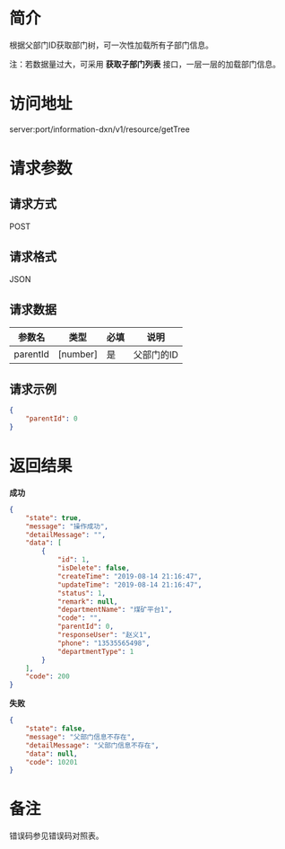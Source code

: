 # 简介
根据父部门ID获取部门树，可一次性加载所有子部门信息。

注：若数据量过大，可采用 **获取子部门列表** 接口，一层一层的加载部门信息。

# 访问地址
server:port/information-dxn/v1/resource/getTree

# 请求参数

## 请求方式
POST

## 请求格式
JSON

## 请求数据
|参数名|类型|必填|说明|
|-|-|-|-|
|parentId|[number]|是|父部门的ID|

## 请求示例
```json
{
	"parentId": 0
}
```

# 返回结果
**成功**
```json
{
    "state": true,
    "message": "操作成功",
    "detailMessage": "",
    "data": [
        {
            "id": 1,
            "isDelete": false,
            "createTime": "2019-08-14 21:16:47",
            "updateTime": "2019-08-14 21:16:47",
            "status": 1,
            "remark": null,
            "departmentName": "煤矿平台1",
            "code": "",
            "parentId": 0,
            "responseUser": "赵义1",
            "phone": "13535565498",
            "departmentType": 1
        }
    ],
    "code": 200
}
```

**失败**
```json
{
    "state": false,
    "message": "父部门信息不存在",
    "detailMessage": "父部门信息不存在",
    "data": null,
    "code": 10201
}
```

# 备注
错误码参见错误码对照表。